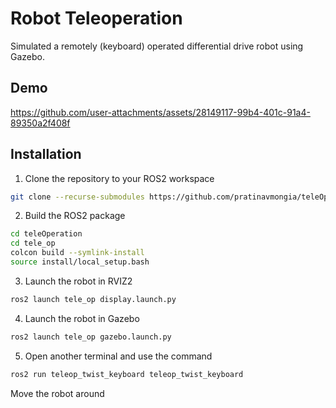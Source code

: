 
# Robot Teleoperation
Simulated a remotely (keyboard) operated differential drive robot using Gazebo. 

## Demo



https://github.com/user-attachments/assets/28149117-99b4-401c-91a4-89350a2f408f



## Installation

1. Clone the repository to your ROS2 workspace
```bash
git clone --recurse-submodules https://github.com/pratinavmongia/teleOperation.git
```
2. Build the ROS2 package
```bash
cd teleOperation
cd tele_op
colcon build --symlink-install
source install/local_setup.bash
```
3. Launch the robot in RVIZ2 
```bash
ros2 launch tele_op display.launch.py
```
4. Launch the robot in Gazebo 
```bash
ros2 launch tele_op gazebo.launch.py
```
5. Open another terminal and use the command
```bash
ros2 run teleop_twist_keyboard teleop_twist_keyboard
``` 
Move the robot around

    
